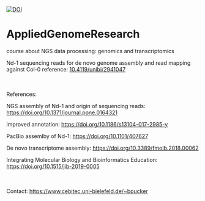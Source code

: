 [![DOI](https://zenodo.org/badge/131188317.svg)](https://zenodo.org/badge/latestdoi/131188317)


# AppliedGenomeResearch
course about NGS data processing: genomics and transcriptomics


Nd-1 sequencing reads for de novo genome assembly and read mapping against Col-0 reference:
[10.4119/unibi/2941047](https://doi.org/10.4119/unibi/2941047)





\
\
References:

NGS assembly of Nd-1 and origin of sequencing reads:  https://doi.org/10.1371/journal.pone.0164321

improved annotation: https://doi.org/10.1186/s13104-017-2985-y

PacBio assemlby of Nd-1: https://doi.org/10.1101/407627 

De novo transcriptome assembly: https://doi.org/10.3389/fmolb.2018.00062

Integrating Molecular Biology and Bioinformatics Education: https://doi.org/10.1515/jib-2019-0005


\
\
Contact:
https://www.cebitec.uni-bielefeld.de/~bpucker
